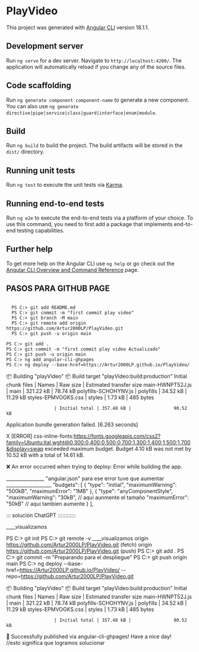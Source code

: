 # PlayVideo

This project was generated with [Angular CLI](https://github.com/angular/angular-cli) version 18.1.1.

## Development server

Run `ng serve` for a dev server. Navigate to `http://localhost:4200/`. The application will automatically reload if you change any of the source files.

## Code scaffolding

Run `ng generate component component-name` to generate a new component. You can also use `ng generate directive|pipe|service|class|guard|interface|enum|module`.

## Build

Run `ng build` to build the project. The build artifacts will be stored in the `dist/` directory.

## Running unit tests

Run `ng test` to execute the unit tests via [Karma](https://karma-runner.github.io).

## Running end-to-end tests

Run `ng e2e` to execute the end-to-end tests via a platform of your choice. To use this command, you need to first add a package that implements end-to-end testing capabilities.

## Further help

To get more help on the Angular CLI use `ng help` or go check out the [Angular CLI Overview and Command Reference](https://angular.dev/tools/cli) page.
## PASOS PARA GITHUB PAGE

```::::::::::::::: seguir los pasos de GitHub:::::::::::::::::::

  PS C:> git add README.md
  PS C:> git commit -m "first commit play video"
  PS C:> git branch -M main
  PS C:> git remote add origin https://github.com/Artur2000LP/PlayVideo.git
  PS C:> git push -u origin main
```
```::::::::::::::: para activar GitHub Pages :::::::::::::::::::
PS C:> git add .
PS C:> git commit -m "first commit play video Actualizado"
PS C:> git push -u origin main   
PS C:> ng add angular-cli-ghpages
PS C:> ng deploy --base-href=https://Artur2000LP.github.io/PlayVideo/
```
📦 Building "playVideo"
📦 Build target "playVideo:build:production"
Initial chunk files   | Names         |  Raw size | Estimated transfer size
main-HWNPT52J.js      | main          | 321.22 kB |                78.74 kB
polyfills-SCHOHYNV.js | polyfills     |  34.52 kB |                11.29 kB
styles-EPMVOGKS.css   | styles        |   1.73 kB |               485 bytes

                      | Initial total | 357.48 kB |                90.52 kB

Application bundle generation failed. [6.263 seconds]

X [ERROR] css-inline-fonts:https://fonts.googleapis.com/css2?family=Ubuntu:ital,wght@0,300;0,400;0,500;0,700;1,300;1,400;1,500;1,700&display=swap exceeded maximum budget. Budget 4.10 kB was not met by 10.52 kB with a total of 14.61 kB.

❌ An error occurred when trying to deploy:
Error while building the app.

________________ "angular.json"   para ese error tuve que aumentar ___________________
"budgets": [
                {
                  "type": "initial",
                  "maximumWarning": "500kB",
                  "maximumError": "1MB"
                },
                {
                  "type": "anyComponentStyle",
                  "maximumWarning": "30kB",  // aqui aunmente el tamaño
                  "maximumError": "50kB"  // aqui tambien aumente 
                }
              ],

:::  solución ChatGPT ::::::::::::

____visualizamos 

PS C:> git init
PS C:> git remote -v 
____visualizamos 
origin  https://github.com/Artur2000LP/PlayVideo.git (fetch)
origin  https://github.com/Artur2000LP/PlayVideo.git (push)
PS C:> git add .
PS C:> git commit -m "Preparando para el despliegue"
PS C:> git push origin main
PS C:> ng deploy --base-href=https://Artur2000LP.github.io/PlayVideo/ --repo=https://github.com/Artur2000LP/PlayVideo.git

📦 Building "playVideo"
📦 Build target "playVideo:build:production"
Initial chunk files   | Names         |  Raw size | Estimated transfer size
main-HWNPT52J.js      | main          | 321.22 kB |                78.74 kB
polyfills-SCHOHYNV.js | polyfills     |  34.52 kB |                11.29 kB
styles-EPMVOGKS.css   | styles        |   1.73 kB |               485 bytes

                      | Initial total | 357.48 kB |                90.52 kB

🌟 Successfully published via angular-cli-ghpages! Have a nice day!  
//esto significa que logramos solucionar 
